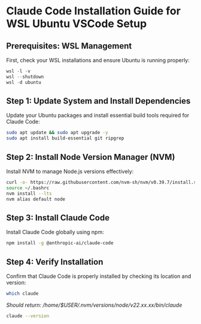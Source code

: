 
# Claude Code Installation Guide for WSL Ubuntu VSCode Setup

## Prerequisites: WSL Management

First, check your WSL installations and ensure Ubuntu is running properly:

```powershell
wsl -l -v
wsl --shutdown
wsl -d ubuntu
```

## Step 1: Update System and Install Dependencies

Update your Ubuntu packages and install essential build tools required for Claude Code:

```bash
sudo apt update && sudo apt upgrade -y
sudo apt install build-essential git ripgrep
```

## Step 2: Install Node Version Manager (NVM)

Install NVM to manage Node.js versions effectively:

```bash
curl -o- https://raw.githubusercontent.com/nvm-sh/nvm/v0.39.7/install.sh | bash
source ~/.bashrc
nvm install --lts
nvm alias default node
```

## Step 3: Install Claude Code

Install Claude Code globally using npm:

```bash
npm install -g @anthropic-ai/claude-code
```

## Step 4: Verify Installation

Confirm that Claude Code is properly installed by checking its location and version:

```bash
which claude
```
*Should return: /home/$USER/.nvm/versions/node/v22.xx.xx/bin/claude*

```bash
claude --version
```


